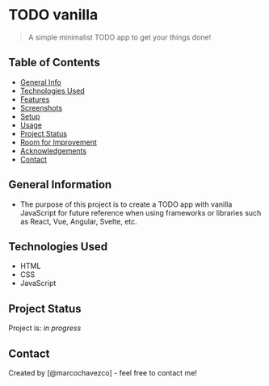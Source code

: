 # TODO vanilla

> A simple minimalist TODO app to get your things done!

## Table of Contents

- [General Info](#general-information)
- [Technologies Used](#technologies-used)
- [Features](#features)
- [Screenshots](#screenshots)
- [Setup](#setup)
- [Usage](#usage)
- [Project Status](#project-status)
- [Room for Improvement](#room-for-improvement)
- [Acknowledgements](#acknowledgements)
- [Contact](#contact)
<!-- * [License](#license) -->

## General Information

- The purpose of this project is to create a TODO app with vanilla JavaScript for future reference when using frameworks or libraries such as React, Vue, Angular, Svelte, etc.

## Technologies Used

- HTML
- CSS
- JavaScript

## Project Status

Project is: _in progress_

## Contact

Created by [@marcochavezco] - feel free to contact me!
